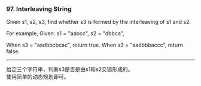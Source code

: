 ### 97. Interleaving String

Given s1, s2, s3, find whether s3 is formed by the interleaving of s1 and s2.

For example,
Given:
s1 = "aabcc",
s2 = "dbbca",

When s3 = "aadbbcbcac", return true.
When s3 = "aadbbbaccc", return false.

* * *

给定三个字符串，判断s3是否是由s1和s2交错形成的。   
使用简单的动态规划即可。  

